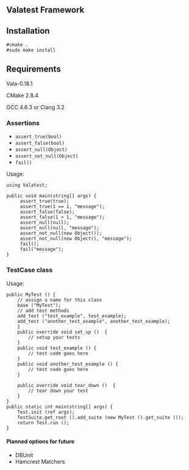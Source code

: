 ## Valatest Framework

## Installation

    #cmake .
    #sudo make install

## Requirements

Vala-0.18.1

CMake 2.8.4

GCC 4.6.3 or Clang 3.2


### Assertions
* `assert_true(bool)`
* `assert_false(bool)`
* `assert_null(Object)`
* `assert_not_null(Object)`
* `fail()`

Usage:

    using Valatest;

    public void main(string[] args) {
         assert_true(true);
         assert_true(1 == 1, "message");
         assert_false(false);
         assert_false(1 > 1, "message");
         assert_null(null);
         assert_null(null, "message");
         assert_not_null(new Object());
         assert_not_null(new Object(), "message");
         fail();
         fail("message");
    }


### TestCase class

Usage:

    public MyTest () {
        // assign a name for this class
        base ("MyTest");
        // add test methods
        add_test ("test_example", test_example);
        add_test ("another_test_example", another_test_example);
        }
        public override void set_up ()  {
            // setup your tests 
        }
        public void test_example () {
            // test code goes here
        }
        public void another_test_example () {
            // test code goes here
        }
        
        public override void tear_down ()  {
            // tear down your test
        }
    }
    public static int main(string[] args) {
        Test.init (ref args);
        TestSuite.get_root ().add_suite (new MyTest ().get_suite ());
        return Test.run ();
    }

#### Planned options for future
* DBUnit
* Hamcrest Matchers